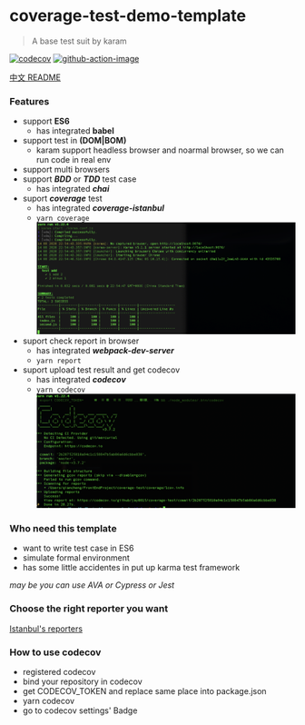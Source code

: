 # coverage-test-demo-template
> A base test suit by karam

[![codecov](https://codecov.io/gh/jay0815/coverage-test/branch/master/graph/badge.svg)](https://codecov.io/gh/jay0815/coverage-test)
[![github-action-image](https://github.com/jay0815/coverage-test/workflows/CI/badge.svg)](https://codecov.io/gh/jay0815/coverage-test)

[中文 README](./README-zh_CN.md)

### Features

* support __ES6__
  * has integrated __babel__
* support test in __(DOM|BOM)__
  * karam support headless browser and noarmal browser, so we can run code in real env
* support multi browsers
* support ___BDD___ or ___TDD___ test case
  * has integrated ___chai___
* suport ___coverage___ test
  * has integrated ___coverage-istanbul___
  * ``` yarn coverage ```
![image](./result.png)
* suport check report in browser
  * has integrated ___webpack-dev-server___
  * ``` yarn report ```
* suport upload test result and get codecov
  * has integrated ___codecov___
  * ``` yarn codecov ```
![image](./codecov.png)


### Who need this template

* want to write test case in ES6
* simulate formal environment
* has some little accidentes in put up karma test framework

_may be you can use AVA or Cypress or Jest_

### Choose the right reporter you want

[Istanbul's reporters](https://istanbul.js.org/docs/advanced/alternative-reporters/)

### How to use codecov
  * registered codecov
  * bind your repository in codecov
  * get CODECOV_TOKEN and replace same place into package.json
  * yarn codecov
  * go to codecov settings' Badge